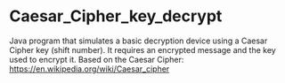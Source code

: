 Caesar_Cipher_key_decrypt
=============

Java program that simulates a basic decryption device using a Caesar Cipher key (shift number).
It requires an encrypted message and the key used to encrypt it.
Based on the Caesar Cipher:
https://en.wikipedia.org/wiki/Caesar_cipher
